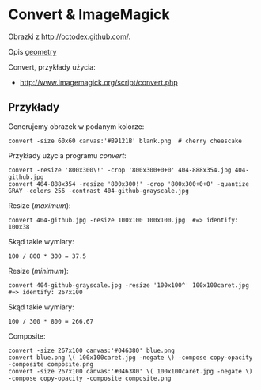 # Convert & ImageMagick

Obrazki z http://octodex.github.com/.

Opis [geometry](http://www.imagemagick.org/script/command-line-processing.php#geometry)

Convert, przykłady użycia:

*  http://www.imagemagick.org/script/convert.php

## Przykłady

Generujemy obrazek w podanym kolorze:

    convert -size 60x60 canvas:'#B9121B' blank.png  # cherry cheescake

Przykłady użycia programu *convert*:

    convert -resize '800x300\!' -crop '800x300+0+0' 404-888x354.jpg 404-github.jpg
    convert 404-888x354 -resize '800x300!' -crop '800x300+0+0' -quantize GRAY -colors 256 -contrast 404-github-grayscale.jpg

Resize (*maximum*):

    convert 404-github.jpg -resize 100x100 100x100.jpg  #=> identify: 100x38

Skąd takie wymiary:

    100 / 800 * 300 = 37.5

Resize (*minimum*):

    convert 404-github-grayscale.jpg -resize '100x100^' 100x100caret.jpg  #=> identify: 267x100

Skąd takie wymiary:

    100 / 300 * 800 = 266.67

Composite:

    convert -size 267x100 canvas:'#046380' blue.png
    convert blue.png \( 100x100caret.jpg -negate \) -compose copy-opacity -composite composite.png
    convert -size 267x100 canvas:'#046380' \( 100x100caret.jpg -negate \) -compose copy-opacity -composite composite.png

